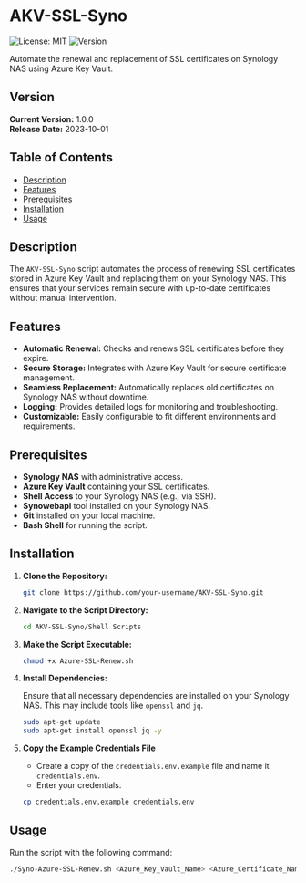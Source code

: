 # AKV-SSL-Syno

![License: MIT](https://img.shields.io/badge/License-MIT-yellow.svg)
![Version](https://img.shields.io/badge/Version-1.0.0-blue.svg)

Automate the renewal and replacement of SSL certificates on Synology NAS using Azure Key Vault.

## Version

**Current Version:** 1.0.0  
**Release Date:** 2023-10-01

## Table of Contents

- [Description](#description)
- [Features](#features)
- [Prerequisites](#prerequisites)
- [Installation](#installation)
- [Usage](#usage)

## Description

The `AKV-SSL-Syno` script automates the process of renewing SSL certificates stored in Azure Key Vault and replacing them on your Synology NAS. This ensures that your services remain secure with up-to-date certificates without manual intervention.

## Features

- **Automatic Renewal:** Checks and renews SSL certificates before they expire.
- **Secure Storage:** Integrates with Azure Key Vault for secure certificate management.
- **Seamless Replacement:** Automatically replaces old certificates on Synology NAS without downtime.
- **Logging:** Provides detailed logs for monitoring and troubleshooting.
- **Customizable:** Easily configurable to fit different environments and requirements.

## Prerequisites

- **Synology NAS** with administrative access.
- **Azure Key Vault** containing your SSL certificates.
- **Shell Access** to your Synology NAS (e.g., via SSH).
- **Synowebapi** tool installed on your Synology NAS.
- **Git** installed on your local machine.
- **Bash Shell** for running the script.

## Installation

1. **Clone the Repository:**

   ```bash
   git clone https://github.com/your-username/AKV-SSL-Syno.git
   ```

2. **Navigate to the Script Directory:**

   ```bash
   cd AKV-SSL-Syno/Shell Scripts
   ```

3. **Make the Script Executable:**

   ```bash
   chmod +x Azure-SSL-Renew.sh
   ```

4. **Install Dependencies:**

   Ensure that all necessary dependencies are installed on your Synology NAS. This may include tools like `openssl` and `jq`.

   ```bash
   sudo apt-get update
   sudo apt-get install openssl jq -y
   ```

5. **Copy the Example Credentials File**

   - Create a copy of the `credentials.env.example` file and name it `credentials.env`.
   - Enter your credentials.

   ```bash
   cp credentials.env.example credentials.env
   ```

## Usage

Run the script with the following command:

```bash
./Syno-Azure-SSL-Renew.sh <Azure_Key_Vault_Name> <Azure_Certificate_Name>
```
